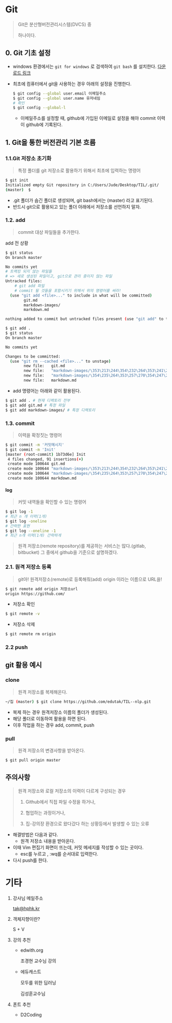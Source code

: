 # Git

> Git은 분산형버전관리시스템(DVCS) 중 
>
> 하나이다.

## 0. Git 기초 설정

* windows 환경에서는 `git for windows` 로 검색하여 `git bash` 를 설치한다. [다운로드 링크](https://gitforwindows.org/)

* 최초에 컴퓨터에서 git을 사용하는 경우 아래의 설정을 진행한다.

  ```bash
  $ git config --global user.email 이메일주소
  $ git config --global user.name 유저네임
  # 확인
  $ git config --global-l
  ```

  * 이메일주소를 설정할 때, github에 가입된 이메일로 설정을 해야 commit 이력이 github에 기록된다.

## 1. Git을 통한 버전관리 기본 흐름

### 1.1.Git 저장소 초기화

> 특정 폴더를 git 저장소로 활용하기 위해서 최초에 입력하는 명령어

```bash
$ git init
Initialized empty Git repository in C:/Users/Jude/Desktop/TIL/.git/
(master)  $
```

* .git 폴더가 숨긴 폴더로 생성되며, git bash에서는 (master) 라고 표기된다.
* 반드시 git으로 활용되고 있는 폴더 아래에서 저장소를 선언하지 말자.

### 1.2. add

> commit 대상 파일들을 추가한다.

add 전 상황

```bash
$ git status
On branch master

No commits yet
# 트랙킹 되지 않는 파일들
# => 새로 생성된 파일이고, git으로 관리 중이지 않는 파일
Untracked files:
	# git add 파일
	# commit 될 것들을 포함시키기 위해서 위의 명령어를 써라!
  (use "git add <file>..." to include in what will be committed)
        git.md
        markdown-images/
        markdown.md

nothing added to commit but untracked files present (use "git add" to track)

```

```bash
$ git add .
$ git status
On branch master

No commits yet

Changes to be committed:
  (use "git rm --cached <file>..." to unstage)
        new file:   git.md
        new file:   "markdown-images/\353\213\244\354\232\264\353\241\234\353\223\234.jpg"
        new file:   "markdown-images/\354\235\264\353\257\270\354\247\200 \354\240\200\354\236\245.png"
        new file:   markdown.md
```

* add 명령어는 아래와 같이 활용된다.

```bash
$ git add . # 현재 디렉토리 전부
$ git add git.md # 특정 파일
$ git add markdown-images/ # 특정 디렉토리
```

### 1.3. commit

> 이력을 확정짓는 명령어

```bash
$ git commit -m '커밋메시지'
$ git commit -m 'Init'
[master (root-commit) 1b73d6e] Init
 4 files changed, 91 insertions(+)
 create mode 100644 git.md
 create mode 100644 "markdown-images/\353\213\244\354\232\264\353\241\234\353\223\234.jpg"
 create mode 100644 "markdown-images/\354\235\264\353\257\270\354\247\200 \354\240\200\354\236\245.png"
 create mode 100644 markdown.md

```

#### log 

> 커밋 내역들을 확인할 수 있는 명령어 

```bash
$ git log -1
# 최근 n 개 이력(1개)
$ git log -oneline
# 간략한 표현
$ git log --oneline -1
# 최근 n개 이력(1개) 간략하게
```

> 원격 저장소(remote repository)를 제공하는 서비스는 많다.(gitlab, bitbucket) 그 중에서 github을 기준으로 설명하겠다.

### 2.1. 원격 저장소 등록

> git아! 원격저장소(remote)로 등록해줘(add) origin 이라는 이름으로 URL을!

```bash
$ git remote add origin 저장소url
origin https://github.com/
```



* 저장소 확인

```bash
$ git remote -v
```

* 저장소 삭제

```bash
$ git remote rm origin
```

### 2.2 push





## git 활용 예시

### clone

> 원격 저장소를 복제해온다.

```bash
~/집 (master) $ git clone https://github.com/edutak/TIL--nlp.git
```

* 복제 하는 경우 원격저장소 이름의 폴더가 생성된다.
* 해당 폴더로 이동하여 활용을 하면 된다.
* 이후 작업을 하는 경우 add, commit, push

### pull

> 원격 저장소의 변경사항을 받아온다.

```bash
$ git pull origin master
```



## 주의사항

> 원격 저장소와 로컬 저장소의 이력이 다르게 구성되는 경우
>
> 1) Github에서 직접 파일 수정을 하거나,
>
> 2) 협업하는 과정이거나,
>
> 3) 집-강의장 환경으로 왔다갔다 하는 상황등에서 발생할 수 있는 오류

* 해결방법은 다음과 같다.
  * 원격 저장소 내용을 받아온다.
* 이때 Vim 편집기 화면이 뜨는데, 커밋 메세지를 작성할 수 있는 곳이다.
  * esc를 누르고 , :wq를  순서대로 입력한다.
* 다시 push를 한다.

# 기타

1. 강사님 메일주소

   tak@hphk.kr

2. 객체지향이란?

   S + V 

3. 강의 추천

   * edwith.org

     조경현 교수님 강의

   * 에듀캐스트

     모두를 위한 딥러닝

     김성훈교수님

4. 폰트 추천 

   * D2Coding
